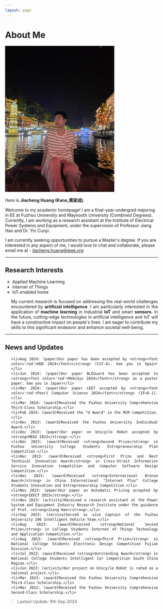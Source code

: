 ```yaml
---
layout: page
---
```


<style>
    .timeline {
        text-align: justify;
        text-justify: inter-word;
        list-style-type: disc;
        padding-left: 20px; /* 稍微调整一下缩进 */
    }
</style>

# About Me

<img src="/images/jiachenghuang.jpg" class="floatpic" width="360" height="480">

Here is **Jiacheng Huang (Kano,黄家成)**.

Welcome to my academic homepage! I am a final-year undergrad majoring in EE at Fuzhou University and Maynooth University (Combined Degrees). Currently, I am working as a research assistant at the Institute of Electrical Power Systems and Equipment, under the supervision of Professor Jiang Hao and Dr. Yin Cunyi.

I am currently seeking opportunities to pursue a Master's degree. If you are interested in any aspect of me, I would love to chat and collaborate, please email me at - jiacheng.huang@ieee.org

---

## Research Interests

- Applied Machine Learning
- Internet of Things
- IoT-enabled home

<ul class="timeline">

My current research is focused on addressing the real-world challenges encountered by **artificial intelligence**. I am particularly interested in the application of **machine learning** in Industrial **IoT** and smart **sensors**. In the future, cutting-edge technologies in artificial intelligence and IoT will have a constructive impact on people's lives. I am eager to contribute my skills to this significant endeavor and enhance societal well-being.

</ul>

---

## News and Updates

<ul class="timeline">

    <li>Aug 2024: (paper)Our paper has been accepted by <strong><font color='red'>KDD 2024</font></strong> (CCF-A). See you in Spain!</li>
    <li>Jun 2024: (paper)Our paper BLEGuard has been accepted to <strong><font color='red'>MobiSys 2024</font></strong> as a poster paper. See you in Japan!</li>
    <li>Mar 2024: (paper)Our paper LEET accepted by <strong><font color='red'>PeerJ Computer Science 2024</font></strong> (IF=6.1).</li>
    <li>Mar 2024: (award)Received the Fuzhou University Comprehensive Third-Class Scholarship.</li>
    <li>Feb 2024: (award)Received the "H Award" in the MCM competition.</li>
    <li>Dec 2023: (award)Received the Fuzhou University Individual Award.</li>
    <li>Dec 2023: (paper)Our paper on Unicycle Robot accepted by <strong>MEAI 2023</strong>.</li>
    <li>Dec 2023: (award)Received <strong>Second Prize</strong> in Fuzhou University College Students Entrepreneurship Plan Competition.</li>
    <li>Dec 2013: (award)Received <strong>First Prize and Best Technical Innovation Award</strong> in Cross-Strait Information Service Innovation Competition and Computer Software Design Competition.</li>
    <li>Dec 2023: (award)Received <strong>International Bronze Award</strong> in China International "Internet Plus" College Students Innovation and Entrepreneurship Competition.</li>
    <li>Nov 2023: (paper)Our paper on Automatic Pricing accepted by <strong>IEECT 2023</strong>.</li>
    <li>Nov 2023: (activity)Received a research assistant at the Power System and Equipment Industry Research Institute under the guidance of Prof. <strong>Jiang Hao</strong>.</li>
    <li>Sep 2023: (service)Served as vice Captain of the Fuzhou University 206 Intelligent Vehicle Team.</li>
    <li>Aug 2023: (award)Received <strong>National Second Prize</strong> in College Students Internet of Things Technology and Application Competition.</li>
    <li>Aug 2013: (award)Received <strong>Third Prize</strong> in National College Students Electronic Design Competition Fujian Division.</li>
    <li>Jul 2023: (award)Received <strong>Outstanding Award</strong> in National College Students Intelligent Car Competition South China Region.</li>
    <li>Jun 2023: (activity)Our project on Unicycle Robot is rated as a national project.</li>
    <li>Mar 2023: (award)Received the Fuzhou University Comprehensive Third-Class Scholarship.</li>
    <li>Mar 2022: (award)Received the Fuzhou University Comprehensive Second-Class Scholarship.</li>

</ul>

> Lastest Update: 9th Sep 2024 